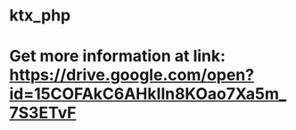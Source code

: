 # ktx_php
# Get more information at link: https://drive.google.com/open?id=15COFAkC6AHkIln8KOao7Xa5m_7S3ETvF
